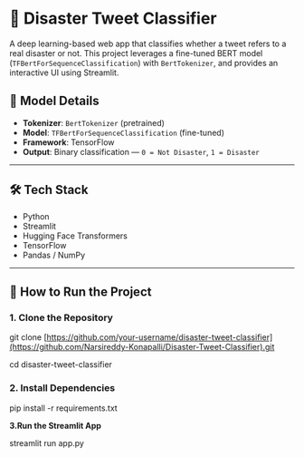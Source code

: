 # 🚨 Disaster Tweet Classifier

A deep learning-based web app that classifies whether a tweet refers to a real disaster or not. This project leverages a fine-tuned BERT model (`TFBertForSequenceClassification`) with `BertTokenizer`, and provides an interactive UI using Streamlit.


## 🧠 Model Details

- **Tokenizer**: `BertTokenizer` (pretrained)
- **Model**: `TFBertForSequenceClassification` (fine-tuned)
- **Framework**: TensorFlow
- **Output**: Binary classification — `0 = Not Disaster`, `1 = Disaster`

---

## 🛠️ Tech Stack

- Python  
- Streamlit  
- Hugging Face Transformers  
- TensorFlow  
- Pandas / NumPy  

---

## 🚀 How to Run the Project

### 1. Clone the Repository
git clone [https://github.com/your-username/disaster-tweet-classifier](https://github.com/Narsireddy-Konapalli/Disaster-Tweet-Classifier).git

cd disaster-tweet-classifier

### 2. Install Dependencies
pip install -r requirements.txt


**3.Run the Streamlit App**

streamlit run app.py


